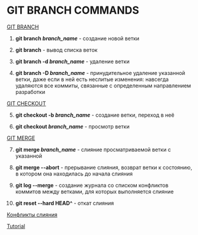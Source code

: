 # GIT BRANCH COMMANDS

[GIT BRANCH](https://www.atlassian.com/ru/git/tutorials/using-branches)

1. **git branch *branch_name*** - создание новой ветки

2. **git branch** - вывод списка веток

3. **git branch -d *branch_name*** - удаление ветки

4. **git branch -D *branch_name*** - принудительное удаление указанной ветки, даже если в ней есть неслитые изменения: навсегда удаляются все коммиты, связанные с определенным направлением разработки

[GIT CHECKOUT](https://www.atlassian.com/ru/git/tutorials/using-branches/git-checkout)

5. **git checkout -b *branch_name*** - создание ветки, переход в неё

6. **git checkout *branch_name*** - просмотр ветки

[GIT MERGE](https://www.atlassian.com/ru/git/tutorials/using-branches/git-merge)

7. **git merge *branch_name*** - слияние просматриваемой ветки с указанной

8. **git merge --abort** - прерывание слияния, возврат ветки к состоянию, в котором она находилась до начала слияния

9. **git log --merge** - создание журнала со списком конфликтов коммитов между ветками, для которых выполняется слияние

10. **git reset --hard HEAD^** - откат слияния

[Конфликты слияния](https://www.atlassian.com/ru/git/tutorials/using-branches/merge-conflicts)

[Tutorial](https://git-scm.com/docs/git)
